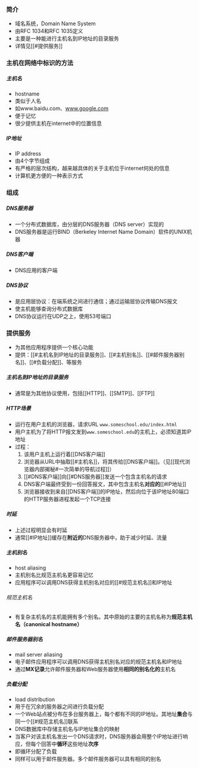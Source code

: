 ### 简介
- 域名系统，Domain Name System
- 由RFC 1034和RFC 1035定义
- 主要是一种能进行主机名到IP地址的目录服务
- 详情见[[#提供服务]]
### 主机在网络中标识的方法
##### 主机名
- hostname
- 类似于人名
- 如www.baidu.com、www.google.com
- 便于记忆
- 很少提供主机在internet中的位置信息
##### IP地址
- IP address
- 由4个字节组成
- 有严格的层次结构，越来越具体的关于主机位于internet何处的信息
- 计算机更方便的一种表示方式

### 组成
##### DNS服务器
- 一个分布式数据库，由分层的DNS服务器（DNS server）实现的
- DNS服务器是运行BIND（Berkeley Internet Name Domain）软件的UNIX机器
##### DNS客户端
- DNS应用的客户端
##### DNS协议
- 是应用层协议：在端系统之间进行通信；通过运输层协议传输DNS报文
- 使主机能够查询分布式数据库
- DNS协议运行在UDP之上，使用53号端口

### 提供服务
- 为其他应用程序提供一个核心功能
- 提供：[[#主机名到IP地址的目录服务]]、[[#主机别名]]、[[#邮件服务器别名]]、[[#负载分配]]、等服务
##### 主机名到IP地址的目录服务
- 通常是为其他协议使用，包括[[HTTP]]、[[SMTP]]、[[FTP]]
##### HTTP场景
- 运行在用户主机的浏览器，请求URL `www.someschool.edu/index.html`
- 用户主机为了将HTTP报文发到`www.someschool.edu`的主机上，必须知道其IP地址
- 过程：
	1. 该用户主机上运行着[[DNS客户端]]
	2. 浏览器从URL中抽取[[#主机名]]，将其传给[[DNS客户端]]。（见[[现代浏览器内部揭秘#一次简单的导航过程]]）
	3. [[#DNS客户端]]向[[#DNS服务器]]发送一个包含主机名的请求
	4. DNS客户端最终受到一份回答报文，其中包含主机名**对应的**[[#IP地址]]
	5. 浏览器接收到来自[[DNS客户端]]的IP地址，然后向位于该IP地址80端口的HTTP服务器进程发起一个TCP连接
##### 时延
- 上述过程明显会有时延
- 通常[[#IP地址]]缓存在**附近的**DNS服务器中，助于减少时延、流量

##### 主机别名
- host aliasing
- 主机别名比规范主机名更容易记忆
- 应用程序可以调用DNS获得主机别名对应的[[#规范主机名]]和IP地址
###### 规范主机名
- 有复杂主机名的主机能拥有多个别名。其中原始的主要的主机名称为**规范主机名（canonical hostname）**
##### 邮件服务器别名
- mail server aliasing
- 电子邮件应用程序可以调用DNS获得主机别名对应的规范主机名和IP地址
- 通过**MX记录**允许邮件服务器和Web服务器使用**相同的别名化的**主机名

##### 负载分配
- load distribution
- 用于在冗余的服务器之间进行负载分配
- 一个Web站点被分布在多台服务器上，每个都有不同的IP地址。其地址**集合**与同一个[[#规范主机名]]联系
- DNS数据库中存储主机名与IP地址集合的映射
- 当客户对该主机名发出一个DNS请求时，DNS服务器会用整个IP地址进行响应，但每个回答中**循环**这些地址**次序**
- 即循环分配了负载
- 同样可以用于邮件服务器。多个邮件服务器可以具有相同的别名